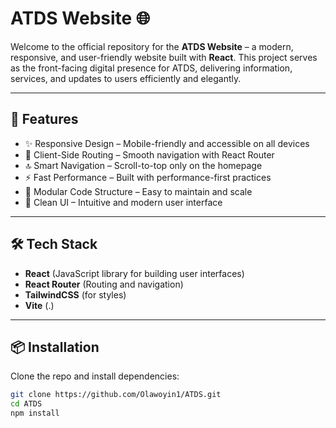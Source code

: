 # ATDS Website 🌐

Welcome to the official repository for the **ATDS Website** – a modern, responsive, and user-friendly website built with **React**. This project serves as the front-facing digital presence for ATDS, delivering information, services, and updates to users efficiently and elegantly.

---

## 🚀 Features

- ✨ Responsive Design – Mobile-friendly and accessible on all devices
- 🧭 Client-Side Routing – Smooth navigation with React Router
- 🔝 Smart Navigation – Scroll-to-top only on the homepage
- ⚡ Fast Performance – Built with performance-first practices
- 📁 Modular Code Structure – Easy to maintain and scale
- 📜 Clean UI – Intuitive and modern user interface

---

## 🛠 Tech Stack

- **React** (JavaScript library for building user interfaces)
- **React Router** (Routing and navigation)
- **TailwindCSS** (for styles)
- **Vite** (.)

---

## 📦 Installation

Clone the repo and install dependencies:

```bash
git clone https://github.com/Olawoyin1/ATDS.git
cd ATDS
npm install
